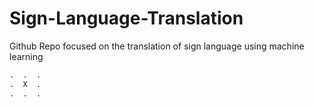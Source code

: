 # Sign-Language-Translation
Github Repo focused on the translation of sign language using machine learning

```python
.  .  .
.  X  .
.  .  .
```

